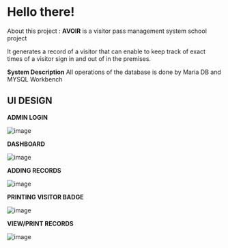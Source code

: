 # Hello there!

About this project : **AVOIR** is a visitor pass management system school project 

It generates a record of a visitor that can enable to keep track of exact times of a visitor sign in and out of in the premises.


**System Description**
All operations of the database is done by Maria DB and MYSQL Workbench

## UI DESIGN


**ADMIN LOGIN**

![image](https://user-images.githubusercontent.com/99750513/178450254-7ae50525-bdad-476b-94f0-d201d7c346b8.png)

**DASHBOARD**

![image](https://user-images.githubusercontent.com/99750513/178451324-6b41a237-d7cf-4c06-9f40-1a7d25c9e632.png)

**ADDING RECORDS**

![image](https://user-images.githubusercontent.com/99750513/178451525-0ee5ff46-5f4a-4842-986e-6cda963e5e79.png)

**PRINTING VISITOR BADGE**

![image](https://user-images.githubusercontent.com/99750513/178451617-b22d64d9-13fa-4c85-a46e-51299a0c8ad5.png)

**VIEW/PRINT RECORDS**

![image](https://user-images.githubusercontent.com/99750513/178451913-32e8c057-ea3d-4cf5-8285-24c31809ab17.png)
